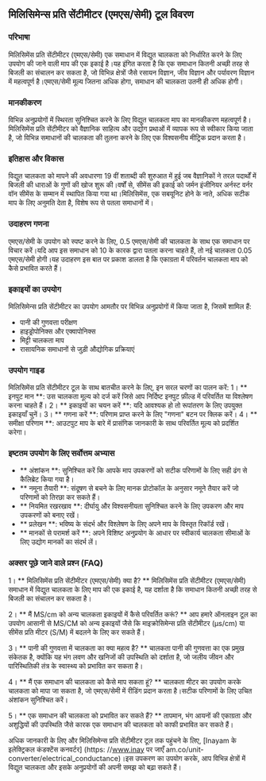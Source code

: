 ## मिलिसिमेन्स प्रति सेंटीमीटर (एमएस/सेमी) टूल विवरण

### परिभाषा
मिलिसिमेंस प्रति सेंटीमीटर (एमएस/सेमी) एक समाधान में विद्युत चालकता को निर्धारित करने के लिए उपयोग की जाने वाली माप की एक इकाई है।यह इंगित करता है कि एक समाधान कितनी अच्छी तरह से बिजली का संचालन कर सकता है, जो विभिन्न क्षेत्रों जैसे रसायन विज्ञान, जीव विज्ञान और पर्यावरण विज्ञान में महत्वपूर्ण है।एमएस/सेमी मूल्य जितना अधिक होगा, समाधान की चालकता उतनी ही अधिक होगी।

### मानकीकरण
विभिन्न अनुप्रयोगों में स्थिरता सुनिश्चित करने के लिए विद्युत चालकता माप का मानकीकरण महत्वपूर्ण है।मिलिसिमेंस प्रति सेंटीमीटर को वैज्ञानिक साहित्य और उद्योग प्रथाओं में व्यापक रूप से स्वीकार किया जाता है, जो विभिन्न समाधानों की चालकता की तुलना करने के लिए एक विश्वसनीय मीट्रिक प्रदान करता है।

### इतिहास और विकास
विद्युत चालकता को मापने की अवधारणा 19 वीं शताब्दी की शुरुआत में हुई जब वैज्ञानिकों ने तरल पदार्थों में बिजली की धाराओं के गुणों की खोज शुरू की।वर्षों से, सीमेंस की इकाई को जर्मन इंजीनियर अर्नस्ट वर्नर वॉन सीमेंस के सम्मान में स्थापित किया गया था।मिलिसिमेंस, एक सबयूनिट होने के नाते, अधिक सटीक माप के लिए अनुमति देता है, विशेष रूप से पतला समाधानों में।

### उदाहरण गणना
एमएस/सेमी के उपयोग को स्पष्ट करने के लिए, 0.5 एमएस/सेमी की चालकता के साथ एक समाधान पर विचार करें।यदि आप इस समाधान को 10 के कारक द्वारा पतला करना चाहते हैं, तो नई चालकता 0.05 एमएस/सेमी होगी।यह उदाहरण इस बात पर प्रकाश डालता है कि एकाग्रता में परिवर्तन चालकता माप को कैसे प्रभावित करते हैं।

### इकाइयों का उपयोग
मिलिसिमेन्स प्रति सेंटीमीटर का उपयोग आमतौर पर विभिन्न अनुप्रयोगों में किया जाता है, जिसमें शामिल हैं:
- पानी की गुणवत्ता परीक्षण
- हाइड्रोपोनिक्स और एक्वापोनिक्स
- मिट्टी चालकता माप
- रासायनिक समाधानों से जुड़ी औद्योगिक प्रक्रियाएं

### उपयोग गाइड
मिलिसिमेंस प्रति सेंटीमीटर टूल के साथ बातचीत करने के लिए, इन सरल चरणों का पालन करें:
1। ** इनपुट मान **: उस चालकता मूल्य को दर्ज करें जिसे आप निर्दिष्ट इनपुट फ़ील्ड में परिवर्तित या विश्लेषण करना चाहते हैं।
2। ** इकाइयों का चयन करें **: यदि आवश्यक हो तो रूपांतरण के लिए उपयुक्त इकाइयाँ चुनें।
3। ** गणना करें **: परिणाम प्राप्त करने के लिए "गणना" बटन पर क्लिक करें।
4। ** समीक्षा परिणाम **: आउटपुट माप के बारे में प्रासंगिक जानकारी के साथ परिवर्तित मूल्य को प्रदर्शित करेगा।

### इष्टतम उपयोग के लिए सर्वोत्तम अभ्यास
- ** अंशांकन **: सुनिश्चित करें कि आपके माप उपकरणों को सटीक परिणामों के लिए सही ढंग से कैलिब्रेट किया गया है।
- ** नमूना तैयारी **: संदूषण से बचने के लिए मानक प्रोटोकॉल के अनुसार नमूने तैयार करें जो परिणामों को तिरछा कर सकते हैं।
- ** नियमित रखरखाव **: दीर्घायु और विश्वसनीयता सुनिश्चित करने के लिए उपकरण और माप उपकरणों को बनाए रखें।
- ** प्रलेखन **: भविष्य के संदर्भ और विश्लेषण के लिए अपने माप के विस्तृत रिकॉर्ड रखें।
- ** मानकों से परामर्श करें **: अपने विशिष्ट अनुप्रयोग के आधार पर स्वीकार्य चालकता सीमाओं के लिए उद्योग मानकों का संदर्भ लें।

### अक्सर पूछे जाने वाले प्रश्न (FAQ)

1। ** मिलिसिमेंस प्रति सेंटीमीटर (एमएस/सेमी) क्या है? **
मिलिसिमेंस प्रति सेंटीमीटर (एमएस/सेमी) समाधान में विद्युत चालकता के लिए माप की एक इकाई है, यह दर्शाता है कि समाधान कितनी अच्छी तरह से बिजली का संचालन कर सकता है।

2। ** मैं MS/cm को अन्य चालकता इकाइयों में कैसे परिवर्तित करूं? **
आप हमारे ऑनलाइन टूल का उपयोग आसानी से MS/CM को अन्य इकाइयों जैसे कि माइक्रोसिमेन्स प्रति सेंटीमीटर (µs/cm) या सीमेंस प्रति मीटर (S/M) में बदलने के लिए कर सकते हैं।

3। ** पानी की गुणवत्ता में चालकता का क्या महत्व है? **
चालकता पानी की गुणवत्ता का एक प्रमुख संकेतक है, क्योंकि यह भंग लवण और खनिजों की उपस्थिति को दर्शाता है, जो जलीय जीवन और पारिस्थितिकी तंत्र के स्वास्थ्य को प्रभावित कर सकता है।

4। ** मैं एक समाधान की चालकता को कैसे माप सकता हूं? **
चालकता मीटर का उपयोग करके चालकता को मापा जा सकता है, जो एमएस/सेमी में रीडिंग प्रदान करता है।सटीक परिणामों के लिए उचित अंशांकन सुनिश्चित करें।

5। ** एक समाधान की चालकता को प्रभावित कर सकते हैं? **
तापमान, भंग आयनों की एकाग्रता और अशुद्धियों की उपस्थिति जैसे कारक एक समाधान की चालकता को काफी प्रभावित कर सकते हैं।

अधिक जानकारी के लिए और मिलिसिमेन्स प्रति सेंटीमीटर टूल तक पहुंचने के लिए, [Inayam के इलेक्ट्रिकल कंडक्टेंस कनवर्टर] (https: //www.inay पर जाएँ am.co/unit-converter/electrical_conductance)।इस उपकरण का उपयोग करके, आप विभिन्न क्षेत्रों में विद्युत चालकता और इसके अनुप्रयोगों की अपनी समझ को बढ़ा सकते हैं।